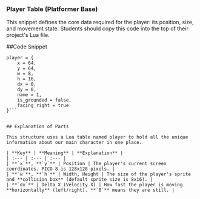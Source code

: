 ### Player Table (Platformer Base)

This snippet defines the core data required for the player: its position, size, and movement state. Students should copy this code into the top of their project's Lua file.

##Code Snippet

```-- PLAYER DATA
player = {
    x = 64,
    y = 64,
    w = 8,
    h = 16,
    dx = 0,
    dy = 0,
    name = 1,
    is_grounded = false,
    facing_right = true
}```


## Explanation of Parts

This structure uses a Lua table named player to hold all the unique information about our main character in one place.

| **Key** | **Meaning** | **Explanation** |
| :--- | :--- | :--- |
| **`x`**, **`y`** | Position | The player's current screen coordinates. PICO-8 is 128x128 pixels. |
| **`w`**, **`h`** | Width, Height | The size of the player's sprite and **collision box** (default sprite size is 8x16). |
| **`dx`** | Delta X (Velocity X) | How fast the player is moving **horizontally** (left/right). **`0`** means they are still. |
